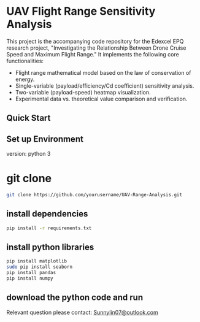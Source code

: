 # UAV Flight Range Sensitivity Analysis
This project is the accompanying code repository for the Edexcel EPQ research project, "Investigating the Relationship Between Drone Cruise Speed and Maximum Flight Range." It implements the following core functionalities:

- Flight range mathematical model based on the law of conservation of energy.
- Single-variable (payload/efficiency/Cd coefficient) sensitivity analysis.
- Two-variable (payload-speed) heatmap visualization.
- Experimental data vs. theoretical value comparison and verification.


## Quick Start

## Set up Environment
version: python 3
# git clone
```bash  
git clone https://github.com/yourusername/UAV-Range-Analysis.git  
```
## install dependencies
```bash
pip install -r requirements.txt
```
## install python libraries
```bash
pip install matplotlib  
sudo pip install seaborn  
pip install pandas  
pip install numpy  
```
## download the python code and run
Relevant question please contact: Sunnylin07@outlook.com

